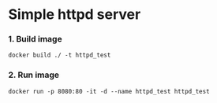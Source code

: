 # Simple httpd server

### 1. Build image

```
docker build ./ -t httpd_test
```

### 2. Run image

```
docker run -p 8080:80 -it -d --name httpd_test httpd_test
```
